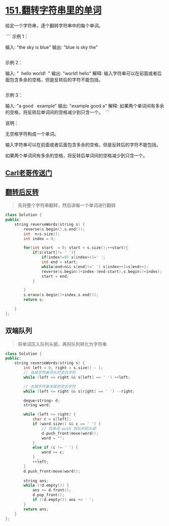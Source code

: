 # [151.翻转字符串里的单词](https://leetcode-cn.com/problems/reverse-words-in-a-string/)
给定一个字符串，逐个翻转字符串中的每个单词。

 ```
示例 1：

输入: "the sky is blue"
输出: "blue is sky the"
```
```
示例 2：

输入: "  hello world!  "
输出: "world! hello"
解释: 输入字符串可以在前面或者后面包含多余的空格，但是反转后的字符不能包括。
```
```
示例 3：

输入: "a good   example"
输出: "example good a"
解释: 如果两个单词间有多余的空格，将反转后单词间的空格减少到只含一个。
 ```

说明：

无空格字符构成一个单词。

输入字符串可以在前面或者后面包含多余的空格，但是反转后的字符不能包括。

如果两个单词间有多余的空格，将反转后单词间的空格减少到只含一个。


## [Carl老哥传送门](https://mp.weixin.qq.com/s?__biz=MzUxNjY5NTYxNA==&mid=2247484396&idx=1&sn=a11d77384e0baebc9967e304453ff45d&chksm=f9a230bdced5b9abbd7b74cef5d8a101c356c27584b04e238ccf0a3ee5ba1839743b389c5b16&scene=126&sessionid=1599093420&key=894f956096063b6004aef2ae1ff6621113124eeaa5b79b6b7a908e4d4be6b7da9f32ce53aeac2c90908e402b80e65ffb017634847869b68c405c19f93f1ff904083813d30d7047a75c3300937e84efb50fca8a63afee17b84ff967de9ca8c53936eee34d61e3bcbb387be93697a4cc05a82d3a3d798e6e5eef03fb3f6a4ed50f&ascene=1&uin=MTIwODE0NDM2Mw%3D%3D&devicetype=Windows+10+x64&version=62090529&lang=zh_CN&exportkey=AVUnOZrd75PvI8rQzanLIoY%3D&pass_ticket=b7EdxwZ9mS8%2BcvTDhdjW4q%2FS03mWLrd7wHGoErwD0aClce3Z2zoIZocp53sKulbn)

##  [翻转后反转](https://leetcode-cn.com/problems/reverse-words-in-a-string/solution/fan-zhuan-zi-fu-chuan-li-de-dan-ci-by-leetcode-sol/)
>先将整个字符串翻转，然后讲每一个单词进行翻转
```c++
class Solution {
public:
    string reverseWords(string s) {
        reverse(s.begin(),s.end());
        int  n=s.size();
        int index = 0;

        for(int start  = 0; start < s.size();++start){
            if(s[start]!= ' '){
                if(index!=0) s[index++]=' ';
                int end = start;
                while(end<n&& s[end]!=' ') s[index++]=s[end++];
                reverse(s.begin()+index-(end-start),s.begin()+index);
                start = end;
            }

        }
        s.erase(s.begin()+index,s.end());
        return s;

    }
};
```

## 双端队列
>将单词压入队列头部，再将队列转化为字符串
```c++
class Solution {
public:
    string reverseWords(string s) {
        int left = 0, right = s.size() - 1;
        // 去掉字符串开头的空白字符
        while (left <= right && s[left] == ' ') ++left;

        // 去掉字符串末尾的空白字符
        while (left <= right && s[right] == ' ') --right;

        deque<string> d;
        string word;

        while (left <= right) {
            char c = s[left];
            if (word.size() && c == ' ') {
                // 将单词 push 到队列的头部
                d.push_front(move(word));
                word = "";
            }
            else if (c != ' ') {
                word += c;
            }
            ++left;
        }
        d.push_front(move(word));
        
        string ans;
        while (!d.empty()) {
            ans += d.front();
            d.pop_front();
            if (!d.empty()) ans += ' ';
        }
        return ans;
    }
};
```

